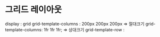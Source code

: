 # 그리드 레이아웃
display : grid 
grid-template-columns : 200px 200px 200px 
=> 절대크기 
grid-template-columns: 1fr 1fr 1fr;
=> 상대크기
grid-template-row : 